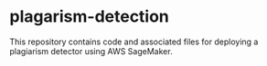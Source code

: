 # plagarism-detection
This repository contains code and associated files for deploying a plagiarism detector using AWS SageMaker.
